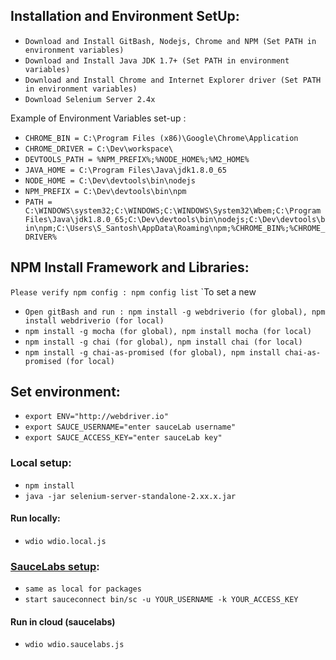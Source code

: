 ## Installation and Environment SetUp:

- `Download and Install GitBash, Nodejs, Chrome and NPM (Set PATH in environment variables)`
- `Download and Install Java JDK 1.7+ (Set PATH in environment variables)`
- `Download and Install Chrome and Internet Explorer driver (Set PATH in environment variables)`
- `Download Selenium Server 2.4x `

Example of Environment Variables set-up :

- `CHROME_BIN = C:\Program Files (x86)\Google\Chrome\Application`
- `CHROME_DRIVER = C:\Dev\workspace\`
- `DEVTOOLS_PATH = %NPM_PREFIX%;%NODE_HOME%;%M2_HOME%`
- `JAVA_HOME = C:\Program Files\Java\jdk1.8.0_65`
- `NODE_HOME = C:\Dev\devtools\bin\nodejs`
- `NPM_PREFIX = C:\Dev\devtools\bin\npm`
- `PATH = C:\WINDOWS\system32;C:\WINDOWS;C:\WINDOWS\System32\Wbem;C:\Program Files\Java\jdk1.8.0_65;C:\Dev\devtools\bin\nodejs;C:\Dev\devtools\bin\npm;C:\Users\S_Santosh\AppData\Roaming\npm;%CHROME_BIN%;%CHROME_DRIVER%`

## NPM Install Framework and Libraries:

`Please verify npm config : npm config list`
`To set a new

- `Open gitBash and run : npm install -g webdriverio (for global), npm install webdriverio (for local)`
- `npm install -g mocha (for global), npm install mocha (for local)` 
- `npm install -g chai (for global), npm install chai (for local)` 
- `npm install -g chai-as-promised (for global), npm install chai-as-promised (for local)` 

## Set environment:

- `export ENV="http://webdriver.io"`
- `export SAUCE_USERNAME="enter sauceLab username"`
- `export SAUCE_ACCESS_KEY="enter sauceLab key"`

### Local setup:

 - `npm install`
 - `java -jar selenium-server-standalone-2.xx.x.jar`
 
#### Run locally:

 - `wdio wdio.local.js`

### [SauceLabs setup](https://wiki.saucelabs.com/display/DOCS/Setting+Up+Sauce+Connect):

 - `same as local for packages`
 - `start sauceconnect bin/sc -u YOUR_USERNAME -k YOUR_ACCESS_KEY`
 
#### Run in cloud (saucelabs)

 - `wdio wdio.saucelabs.js`
